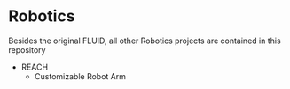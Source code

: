 # Robotics
Besides the original FLUID, all other Robotics projects are contained in this repository
- REACH
  - Customizable Robot Arm
